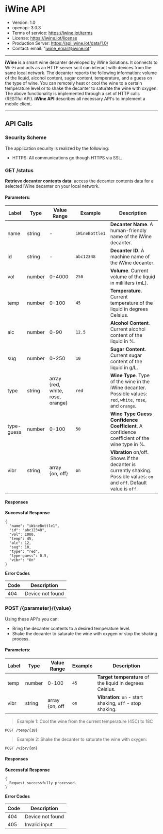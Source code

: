 # iWine API 

* Version: 1.0
* openapi: 3.0.3
* Terms of service: https://iwine.iot/terms
* License: https://iwine.iot/license
* Production Server: https://api.iwine.iot/data/1.0/
* Contact: email: "iwine_email@iwine.iot"

- - -
**iWine** is a smart wine decanter developed by iWine Solutions. It connects to Wi-Fi and acts as an HTTP server so it can interact with devices from the same local network. The decanter reports the following information: volume of the liquid, alcohol content, sugar content, temperature, and a guess on the type of wine.  You can remotely heat or cool the wine to a certain temperature level or to shake the decanter to saturate the wine with oxygen. The above functionality is implemented through a set of HTTP calls (RESTful API). **iWine API** describes all necessary API's to implement a mobile client.
- - -

## API Calls

### Security Scheme
The application security is realized by the following:
* HTTPS: All communications go though HTTPS via SSL.


### GET /status

**Retrieve decanter contents data**: access the decanter contents data for a selected iWine decanter on your local network.

#### Parameters:

Label     | Type   | Value Range                      | Example       | Description
----------|--------|----------------------------------|---------------|-------------
name      | string |    -                             | `iWineBottle1`| **Decanter Name**. A human-friendly name of the iWine decanter.
id        | string |    -                             | `abc12348`    | **Decanter ID**. A machine name of the iWine decanter. 
vol       | number | 0-4000                           | `250`         | **Volume**. Current volume of the liquid in mililiters (mL). 
temp      | number | 0-100                            | `45`          | **Temperature**. Current temperature of the liquid in degrees Celsius.
alc       | number |  0-90                            | `12.5`        | **Alcohol Content**. Current alcohol content of the liquid in %.
sug       | number | 0-250                            | `10`          | **Sugar Content**. Current sugar content of the liquid in g/L.
type      | string | array {red, white, rose, orange} |`red`          | **Wine Type**. Type of the wine in the iWine decanter. Possible values: `red`, `white`, `rose`, and `orange`. 
type-guess| number | 0-100                              | `50`         | **Wine Type Guess Confidence Coefficient**. A confidence coefficient of the wine type in %.
vibr      | string | array {on, off}                  | `on`          | **Vibration** on/off. Shows if the decanter is currently shaking. Possible values: `on` and `off`. Default value is `off`.

#### Responses
        
**Successful Response**

    {
      "name": "iWineBottle1",
      "id": "abc12348",
      "vol": 1000,
      "temp": 45,
      "alc": 12,
      "sug": 10,
      "type": "red",
      "type-guess": 0.5,
      "vibr": "On"
    }


**Error Codes**

Code |  Description
-----|------------------
404  | Device not found
           
  

### POST /{parameter}/{value}
Using these API's you can:
* Bring the decanter contents to a desired temperature level.
* Shake the decanter to saturate the wine with oxygen or stop the shaking process.

#### Parameters:

Label     | Type   | Value Range     | Example | Description
----------|--------|-----------------|---------|-------------
temp      | number | 0-100           | `45`    | **Target temperature** of the liquid in degrees Celsius.
vibr      | string | array {on, off  | `on`    | **Vibration**: `on` - start shaking, `off` - stop shaking. 

> Example 1: Cool the wine from the current temperature (45C) to 18C

```POST /temp/{18}```

> Example 2: Shake the decanter to saturate the wine with oxygen:

```POST /vibr/{on}```


#### Responses

**Successful Response**

    {
      Request successfully processed.
    }
    
**Error Codes**

Code | Description
-----|-----------------
404  | Device not found
405  | Invalid input
